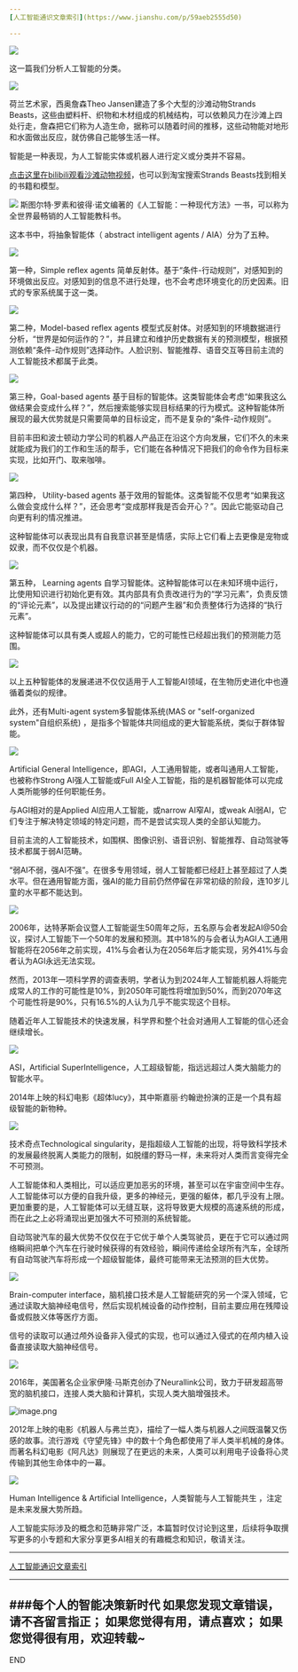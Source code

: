 ```yaml
---
[人工智能通识文章索引](https://www.jianshu.com/p/59aeb2555d50)

---
```

![](imgs/4324074-6301cf2c2631d27a.png?imageMogr2/auto-orient/strip%7CimageView2/2/w/1240)

这一篇我们分析人工智能的分类。



![](imgs/4324074-19f6741333c82d85.png?imageMogr2/auto-orient/strip%7CimageView2/2/w/1240)

荷兰艺术家，西奥詹森Theo Jansen建造了多个大型的沙滩动物Strands Beasts，这些由塑料杆、织物和木材组成的机械结构，可以依赖风力在沙滩上四处行走，詹森把它们称为人造生命，据称可以随着时间的推移，这些动物能对地形和水面做出反应，就仿佛自己能够生活一样。

智能是一种表现，为人工智能实体或机器人进行定义或分类并不容易。

[点击这里在bilibili观看沙滩动物视频](https://www.bilibili.com/video/av20905968?p=2)，也可以到淘宝搜索Strands Beasts找到相关的书籍和模型。

![](imgs/4324074-f1dc64decc8adf63.png?imageMogr2/auto-orient/strip%7CimageView2/2/w/1240)
斯图尔特·罗素和彼得·诺文编著的《人工智能：一种现代方法》一书，可以称为全世界最畅销的人工智能教科书。

这本书中，将抽象智能体（ abstract intelligent agents  / AIA）分为了五种。

![](imgs/4324074-43fa5d920ea209db.png?imageMogr2/auto-orient/strip%7CimageView2/2/w/1240)


第一种，Simple reflex agents 简单反射体。基于“条件-行动规则”，对感知到的环境做出反应。对感知到的信息不进行处理，也不会考虑环境变化的历史因素。旧式的专家系统属于这一类。

![](imgs/4324074-b1450e19faec2b96.png?imageMogr2/auto-orient/strip%7CimageView2/2/w/1240)

第二种，Model-based reflex agents 模型式反射体。对感知到的环境数据进行分析，“世界是如何运作的？”，并且建立和维护历史数据有关的预测模型，根据预测依赖“条件-动作规则”选择动作。人脸识别、智能推荐、语音交互等目前主流的人工智能技术都属于此类。

![](imgs/4324074-7fa32ae93e4c2232.png?imageMogr2/auto-orient/strip%7CimageView2/2/w/1240)

第三种，Goal-based agents 基于目标的智能体。这类智能体会考虑“如果我这么做结果会变成什么样？”，然后搜索能够实现目标结果的行为模式。这种智能体所展现的最大优势就是只需要简单的目标设定，而不是复杂的“条件-动作规则”。

目前丰田和波士顿动力学公司的机器人产品正在沿这个方向发展，它们不久的未来就能成为我们的工作和生活的帮手，它们能在各种情况下把我们的命令作为目标来实现，比如开门、取来咖啡。

![](imgs/4324074-758ca4acea13914f.png?imageMogr2/auto-orient/strip%7CimageView2/2/w/1240)

第四种， Utility-based agents 基于效用的智能体。这类智能不仅思考“如果我这么做会变成什么样？”，还会思考“变成那样我是否会开心？”。因此它能驱动自己向更有利的情况推进。

这种智能体可以表现出具有自我意识甚至是情感，实际上它们看上去更像是宠物或奴隶，而不仅仅是个机器。


![](imgs/4324074-f09ed62afe992551.png?imageMogr2/auto-orient/strip%7CimageView2/2/w/1240)

第五种， Learning agents 自学习智能体。这种智能体可以在未知环境中运行，比使用知识进行初始化更有效。其内部具有负责改进行为的“学习元素”，负责反馈的“评论元素”，以及提出建议行动的的“问题产生器”和负责整体行为选择的“执行元素”。

这种智能体可以具有类人或超人的能力，它的可能性已经超出我们的预测能力范围。

![](imgs/4324074-3c7b7e3fafc77726.png?imageMogr2/auto-orient/strip%7CimageView2/2/w/1240)

以上五种智能体的发展递进不仅仅适用于人工智能AI领域，在生物历史进化中也遵循着类似的规律。

此外，还有Multi-agent system多智能体系统(MAS or "self-organized system"自组织系统) ，是指多个智能体共同组成的更大智能系统，类似于群体智能。

![](imgs/4324074-0e2589fc8c59a9bd.png?imageMogr2/auto-orient/strip%7CimageView2/2/w/1240)

Artificial General Intelligence，即AGI，人工通用智能，或者叫通用人工智能，也被称作Strong AI强人工智能或Full AI全人工智能，指的是机器智能体可以完成人类所能够的任何职能任务。

与AGI相对的是Applied AI应用人工智能，或narrow AI窄AI，或weak AI弱AI，它们专注于解决特定领域的特定问题，而不是尝试实现人类的全部认知能力。

目前主流的人工智能技术，如围棋、图像识别、语音识别、智能推荐、自动驾驶等技术都属于弱AI范畴。

“弱AI不弱，强AI不强”。在很多专用领域，弱人工智能都已经赶上甚至超过了人类水平。但在通用智能方面，强AI的能力目前仍然停留在非常初级的阶段，连10岁儿童的水平都不能达到。

![](imgs/4324074-3cd26b912b23fcab.png?imageMogr2/auto-orient/strip%7CimageView2/2/w/1240)

2006年，达特茅斯会议暨人工智能诞生50周年之际，五名原与会者发起AI@50会议，探讨人工智能下一个50年的发展和预测。其中18%的与会者认为AGI人工通用智能将在2056年之前实现，41%与会者认为在2056年后才能实现，另外41%与会者认为AGI永远无法实现。

然而，2013年一项科学界的调查表明，学者认为到2024年人工智能机器人将能完成常人的工作的可能性是10%，到2050年可能性将增加到50%，而到2070年这个可能性将是90%，只有16.5%的人认为几乎不能实现这个目标。

随着近年人工智能技术的快速发展，科学界和整个社会对通用人工智能的信心还会继续增长。

![](imgs/4324074-f3e0a2a7e999485b.png?imageMogr2/auto-orient/strip%7CimageView2/2/w/1240)

ASI，Artificial SuperIntelligence，人工超级智能，指远远超过人类大脑能力的智能水平。

2014年上映的科幻电影《超体lucy》，其中斯嘉丽·约翰逊扮演的正是一个具有超级智能的新物种。

![](imgs/4324074-de95081f171c328f.png?imageMogr2/auto-orient/strip%7CimageView2/2/w/1240)


技术奇点Technological singularity，是指超级人工智能的出现，将导致科学技术的发展最终脱离人类能力的限制，如脱缰的野马一样，未来将对人类而言变得完全不可预测。

人工智能体和人类相比，可以适应更加恶劣的环境，甚至可以在宇宙空间中生存。人工智能体可以方便的自我升级，更多的神经元，更强的躯体，都几乎没有上限。更加重要的是，人工智能体可以无缝互联，这将导致更大规模的高速系统的形成，而在此之上必将涌现出更加强大不可预测的系统智能。

自动驾驶汽车的最大优势不仅仅在于它优于单个人类驾驶员，更在于它可以通过网络瞬间把单个汽车在行驶时候获得的有效经验，瞬间传递给全球所有汽车，全球所有自动驾驶汽车将形成一个超级智能体，最终可能带来无法预测的巨大优势。

![](imgs/4324074-0435c00aeda43421.png?imageMogr2/auto-orient/strip%7CimageView2/2/w/1240)

Brain-computer interface，脑机接口技术是人工智能研究的另一个深入领域，它通过读取大脑神经电信号，然后实现机械设备的动作控制，目前主要应用在残障设备或假肢义体等医疗方面。

信号的读取可以通过颅外设备非入侵式的实现，也可以通过入侵式的在颅内植入设备直接读取大脑神经信号。

![](imgs/4324074-83adade7209fb3ca.png?imageMogr2/auto-orient/strip%7CimageView2/2/w/1240)

2016年，美国著名企业家伊隆·马斯克创办了Neurallink公司，致力于研发超高带宽的脑机接口，连接人类大脑和计算机，实现人类大脑增强技术。

![image.png](imgs/4324074-032c1e28dfca7830.png?imageMogr2/auto-orient/strip%7CimageView2/2/w/1240)

2012年上映的电影《机器人与弗兰克》，描绘了一幅人类与机器人之间既温馨又伤感的故事。流行游戏《守望先锋》中的数十个角色都使用了半人类半机械的身体。而著名科幻电影《阿凡达》则展现了在更远的未来，人类可以利用电子设备将心灵传输到其他生命体中的一幕。

![](imgs/4324074-3753cb005540f286.png?imageMogr2/auto-orient/strip%7CimageView2/2/w/1240)

Human Intelligence & Artificial Intelligence，人类智能与人工智能共生 ，注定是未来发展大势所趋。

人工智能实际涉及的概念和范畴非常广泛，本篇暂时仅讨论到这里，后续将争取撰写更多的小专题和大家分享更多AI相关的有趣概念和知识，敬请关注。

---
[人工智能通识文章索引](https://www.jianshu.com/p/59aeb2555d50)

---
###每个人的智能决策新时代
如果您发现文章错误，请不吝留言指正；
如果您觉得有用，请点喜欢；
如果您觉得很有用，欢迎转载~
---
END